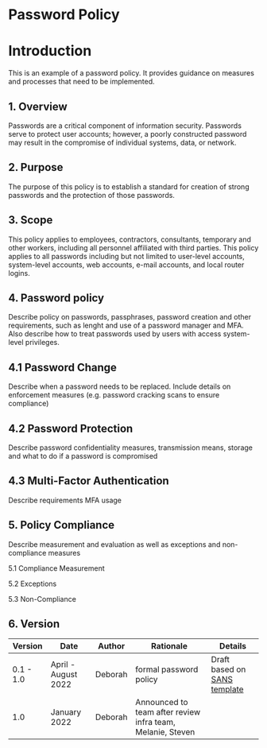 # Password Policy

# Introduction

This is an example of a password policy. It provides guidance on measures and processes that need to be implemented.

## 1. Overview

Passwords are a critical component of information security. Passwords serve to protect user accounts; however, a poorly constructed password may result in the compromise of individual systems, data, or network. 

## 2. Purpose

The purpose of this policy is to establish a standard for creation of strong passwords and the protection of those passwords.

## 3. Scope

This policy applies to employees, contractors, consultants, temporary and other workers, including all personnel affiliated with third parties. This policy applies to all passwords including but not limited to user-level accounts, system-level accounts, web accounts, e-mail accounts, and local router logins.

## 4. Password policy

Describe policy on passwords, passphrases, password creation and other requirements, such as lenght and use of a password manager and MFA. Also describe how to treat passwords used by users with access system-level privileges.

## 4.1 Password Change

Describe when a password needs to be replaced. Include details on enforcement measures (e.g. password cracking scans to ensure compliance)

## 4.2 Password Protection

Describe password confidentiality measures, transmission means, storage and what to do if a password is compromised


## 4.3 Multi-Factor Authentication

Describe requirements MFA usage

## 5. Policy Compliance

Describe measurement and evaluation as well as exceptions and non-compliance measures

5.1 Compliance Measurement

5.2 Exceptions

5.3 Non-Compliance

## 6. Version 

| Version | Date | Author | Rationale | Details |
| ------ | ------ | ------ | ------ | ------ |
| 0.1 - 1.0 | April - August 2022 | Deborah | formal password policy | Draft based on [SANS template](https://www.sans.org/information-security-policy/) |
| 1.0 | January 2022 | Deborah | Announced to team after review infra team, Melanie, Steven | 
